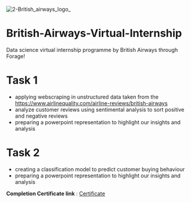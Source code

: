


![2-British_airways_logo_](https://github.com/sejalkoli/British-Airways-Virtual-Internship/assets/116626091/a102876e-b57e-4a73-b5e6-08916d6cb6ef)

# British-Airways-Virtual-Internship
Data science virtual internship programme by British Airways through Forage!

# Task 1 
- applying webscraping in unstructured data taken from the https://www.airlinequality.com/airline-reviews/british-airways
- analyze customer reviews using sentimental analysis to sort positive and negative reviews
- preparing a powerpoint representation to highlight our insights and analysis


# Task 2
- creating a classification model to predict customer buying behaviour
- preparing a powerpoint representation to highlight our insights and analysis


**Completion Certificate link** : [Certificate](https://forage-uploads-prod.s3.amazonaws.com/completioncertificates/British%20Airways/NjynCWzGSaWXQCxSX_British%20Airways_LKYT8WHaEwfeuawfw_1693723769091_completion_certificate.pdf)
